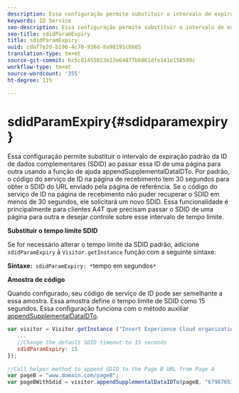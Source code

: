 ```yaml
---
description: Essa configuração permite substituir o intervalo de expiração padrão da ID de dados complementares (SDID) ao passar essa ID de uma página para outra usando a função de ajuda appendSupplementalDataIDTo. Por padrão, o código do serviço de ID na página de recebimento tem 30 segundos para obter o SDID do URL enviado pela página de referência. Se o código do serviço de ID na página de recebimento não puder recuperar o SDID em menos de 30 segundos, ele solicitará um novo SDID. Essa funcionalidade é principalmente para clientes A4T que precisam passar o SDID de uma página para outra e desejar controle sobre esse intervalo de tempo limite.
keywords: ID Service
seo-description: Essa configuração permite substituir o intervalo de expiração padrão da ID de dados complementares (SDID) ao passar essa ID de uma página para outra usando a função de ajuda appendSupplementalDataIDTo. Por padrão, o código do serviço de ID na página de recebimento tem 30 segundos para obter o SDID do URL enviado pela página de referência. Se o código do serviço de ID na página de recebimento não puder recuperar o SDID em menos de 30 segundos, ele solicitará um novo SDID. Essa funcionalidade é principalmente para clientes A4T que precisam passar o SDID de uma página para outra e desejar controle sobre esse intervalo de tempo limite.
seo-title: sdidParamExpiry
title: sdidParamExpiry
uuid: cdaf7e2d-b196-4c70-936d-8a98191cbb85
translation-type: tm+mt
source-git-commit: bc5c81455023e22e64877bb861dfe141e158599c
workflow-type: tm+mt
source-wordcount: '355'
ht-degree: 11%

---
```



# sdidParamExpiry{#sdidparamexpiry}

Essa configuração permite substituir o intervalo de expiração padrão da ID de dados complementares (SDID) ao passar essa ID de uma página para outra usando a função de ajuda appendSupplementalDataIDTo. Por padrão, o código do serviço de ID na página de recebimento tem 30 segundos para obter o SDID do URL enviado pela página de referência. Se o código do serviço de ID na página de recebimento não puder recuperar o SDID em menos de 30 segundos, ele solicitará um novo SDID. Essa funcionalidade é principalmente para clientes A4T que precisam passar o SDID de uma página para outra e desejar controle sobre esse intervalo de tempo limite.

**Substituir o tempo limite SDID**

Se for necessário alterar o tempo limite da SDID padrão, adicione `sdidParamExpiry` à `Visitor.getInstance` função com a seguinte sintaxe:

**Sintaxe:**` sdidParamExpiry: *`tempo em segundos`*`

**Amostra de código**

Quando configurado, seu código de serviço de ID pode ser semelhante a essa amostra. Essa amostra define o tempo limite de SDID como 15 segundos. Essa configuração funciona com o método auxiliar  [appendSupplementalDataIDTo](../../library/get-set/appendsupplementaldataidto.md#reference-65d09de6fde0418f8c62fa79304a755d).

```js
var visitor = Visitor.getInstance ("Insert Experience Cloud organization ID here",{ 
   ... 
   //Change the default SDID timeout to 15 seconds 
   sdidParamExpiry: 15 
}); 
 
//Call helper method to append SDID to the Page B URL from Page A 
var pageB = "www.domain.com/pageB"; 
var pageBWithSdid = visitor.appendSupplementalDataIDTo(pageB, "67987653465787219"); 
```

